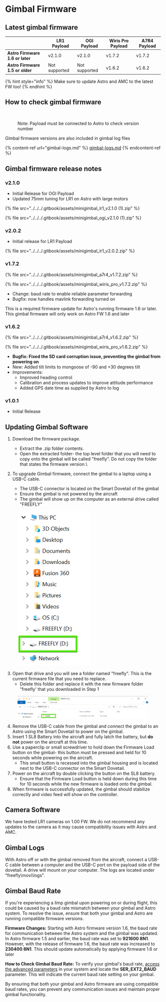 # Gimbal Firmware

## Latest gimbal firmware

|                                 | LR1 Payload   | OGI Payload   | Wiris Pro Payload | A7R4 Payload |
| ------------------------------- | ------------- | ------------- | ----------------- | ------------ |
| **Astro Firmware 1.6 or later** | v2.1.0        | v2.1.0        | v1.7.2            | v1.7.2       |
| **Astro Firmware 1.5 or older** | Not supported | Not supported | v1.6.2            | v1.6.2       |



{% hint style="info" %}
Make sure to update Astro and AMC to the latest FW too!
{% endhint %}

## How to check gimbal firmware

<figure><img src="../../../.gitbook/assets/ezgif.com-video-to-gif-converter (3).gif" alt="" width="563"><figcaption><p>Note: Payload must be connected to Astro to check version number</p></figcaption></figure>

Gimbal firmware versions are also included in gimbal log files

{% content-ref url="gimbal-logs.md" %}
[gimbal-logs.md](gimbal-logs.md)
{% endcontent-ref %}

## Gimbal firmware release notes

### v2.1.0

* Initial Release for OGI Payload
* Updated 75mm tuning for LR1 on Astro with large motors

{% file src="../../../.gitbook/assets/minigimbal_lr1_v2.1.0 (1).zip" %}

{% file src="../../../.gitbook/assets/minigimbal_ogi_v2.1.0 (1).zip" %}

### v2.0.2

* Initial release for LR1 Payload

{% file src="../../../.gitbook/assets/minigimbal_lr1_v2.0.2.zip" %}

### v1.7.2 <a href="#v1.7.2" id="v1.7.2"></a>

{% file src="../../../.gitbook/assets/minigimbal_a7r4_v1.7.2.zip" %}

{% file src="../../../.gitbook/assets/minigimbal_wiris_pro_v1.7.2.zip" %}

* Change: baud rate to enable reliable parameter forwarding
* Bugfix: now handles mavlink forwarding turned on

This is a required firmware update for Astro's running firmware 1.6 or later. This gimbal firmware will only work on Astro FW 1.6 and later

### v1.6.2 <a href="#v1.6.2" id="v1.6.2"></a>

{% file src="../../../.gitbook/assets/minigimbal_a7r4_v1.6.2.zip" %}

{% file src="../../../.gitbook/assets/minigimbal_wiris_pro_v1.6.2.zip" %}

* **Bugfix: Fixed the SD card corruption issue, preventing the gimbal from powering on**
* New: Added tilt limits to mongoose of -90 and +30 degrees tilt
* Improvements:
  * Improved heading control
  * Calibration and process updates to improve attitude performance
  * Added GPS date time as supplied by Astro to log

### v1.0.1 <a href="#v1.0.1" id="v1.0.1"></a>

* Initial Release

## Updating Gimbal Software

1. Download the firmware package.
   * Extract the .zip folder contents.
   * Open the extracted folder- the top level folder that you will need to copy onto the gimbal will be called "freefly". Do not copy the folder that states the firmware version.\

2. To upgrade Gimbal firmware, connect the gimbal to a laptop using a USB-C cable.&#x20;
   * The USB-C connector is located on the Smart Dovetail of the gimbal
   * Ensure the gimbal is not powered by the aircraft
   * The gimbal will show up on the computer as an external drive called "FREEFLY"

<figure><img src="../../../.gitbook/assets/Mouse Highlight Overlay 2023-01-19 15.29.53.png" alt=""><figcaption></figcaption></figure>

3. Open that drive and you will see a folder named "freefly". This is the current firmware file that you need to replace.&#x20;
   * Delete this folder and replace it with the new firmware folder "freefly' that you downloaded in Step 1

<figure><img src="../../../.gitbook/assets/Mouse Highlight Overlay 2023-01-19 15.32.51.png" alt=""><figcaption></figcaption></figure>

4. Remove the USB-C cable from the gimbal and connect the gimbal to an Astro using the Smart Dovetail to power on the gimbal.&#x20;
5. Insert 1 SL8 Battery into the aircraft and fully latch the battery, but **do not** power on the aircraft at this time.
6. Use a paperclip or small screwdriver to hold down the Firmware Load button on the gimbal- this button must be pressed and held for 10 seconds while powering on the aircraft.
   * This small button is recessed into the gimbal housing and is located next to the USB-C connector on the Smart Dovetail.
7. Power on the aircraft by double clicking the button on the SL8 battery.&#x20;
   * Ensure that the Firmware Load button is held down during this time for 10 seconds while the new firmware is loaded onto the gimbal.
8. When firmware is successfully updated, the gimbal should stabilize correctly and video feed will show on the controller.

## Camera Software

We have tested LR1 cameras on 1.00 FW. We do not recommend any updates to the camera as it may cause compatibility issues with Astro and AMC.&#x20;

## Gimbal Logs

With Astro off or with the gimbal removed from the aircraft, connect a USB-C cable between a computer and the USB-C port on the payload side of the dovetail. A drive will mount on your computer. The logs are located under "freefly\movi\logs".

## Gimbal Baud Rate

If you're experiencing a limp gimbal upon powering on or during flight, this could be caused by a baud rate mismatch between your gimbal and Astro system. To resolve the issue, ensure that both your gimbal and Astro are running compatible firmware versions.

**Firmware Changes:** Starting with Astro firmware version 1.6, the baud rate for communication between the Astro system and the gimbal was updated. In Astro firmware 1.5 and earlier, the baud rate was set to **921600 8N1**. However, with the release of firmware 1.6, the baud rate was increased to **230400 8N1**. This should update automatically by applying firmware 1.6 or later

**How to Check Gimbal Baud Rate:** To verify your gimbal's baud rate, [access the advanced parameters](https://freefly.gitbook.io/astro-public/pilots-operating-handbook/essential-software/auterion-mission-control/amc-vehicle-setup/parameters#accessing-advanced-parameters) in your system and locate the **SER\_EXT2\_BAUD** parameter. This will indicate the current baud rate setting on your gimbal.

By ensuring that both your gimbal and Astro firmware are using compatible baud rates, you can prevent any communication issues and maintain proper gimbal functionality.
